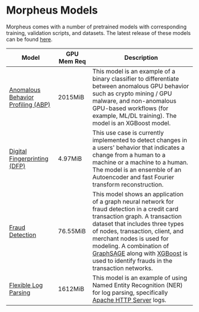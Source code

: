 <!--
SPDX-FileCopyrightText: Copyright (c) 2023, NVIDIA CORPORATION & AFFILIATES. All rights reserved.
SPDX-License-Identifier: Apache-2.0

Licensed under the Apache License, Version 2.0 (the "License");
you may not use this file except in compliance with the License.
You may obtain a copy of the License at

http://www.apache.org/licenses/LICENSE-2.0

Unless required by applicable law or agreed to in writing, software
distributed under the License is distributed on an "AS IS" BASIS,
WITHOUT WARRANTIES OR CONDITIONS OF ANY KIND, either express or implied.
See the License for the specific language governing permissions and
limitations under the License.
-->

# Morpheus Models

Morpheus comes with a number of pretrained models with corresponding training, validation scripts, and datasets. The latest release of these models can be found [here](https://github.com/nv-morpheus/Morpheus/blob/-/models).

|Model|GPU Mem Req|Description|
|-----|-----------|-----------|
|[Anomalous Behavior Profiling (ABP)](https://github.com/nv-morpheus/Morpheus/blob/-/models#anomalous-behavior-profiling-abp)|2015MiB|This model is an example of a binary classifier to differentiate between anomalous GPU behavior such as crypto mining / GPU malware, and non-anomalous GPU-based workflows (for example, ML/DL training). The model is an XGBoost model.|
|[Digital Fingerprinting (DFP)](https://github.com/nv-morpheus/Morpheus/blob/-/models#digital-fingerprinting-dfp)|4.97MiB|This use case is currently implemented to detect changes in a users' behavior that indicates a change from a human to a machine or a machine to a human. The model is an ensemble of an Autoencoder and fast Fourier transform reconstruction.||[Fraud Detection](https://github.com/nv-morpheus/Morpheus/blob/-/models#fraud-detection)|76.55MiB|This model shows an application of a graph neural network for fraud detection in a credit card transaction graph. A transaction dataset that includes three types of nodes, transaction, client, and merchant nodes is used for modeling. A combination of GraphSAGE along XGBoost is used to identify frauds in the transaction networks.|
|[Fraud Detection](https://github.com/nv-morpheus/Morpheus/blob/-/models#fraud-detection)|76.55MiB|This model shows an application of a graph neural network for fraud detection in a credit card transaction graph. A transaction dataset that includes three types of nodes, transaction, client, and merchant nodes is used for modeling. A combination of [GraphSAGE](https://snap.stanford.edu/graphsage/) along with [XGBoost](https://xgboost.readthedocs.io/en/stable/) is used to identify frauds in the transaction networks.||[Ransomware Detection Model](https://github.com/nv-morpheus/Morpheus/blob/-/models#ransomware-detection-via-appshield)|n/a|This model shows an application of DOCA AppShield to use data from volatile memory to classify processes as ransomware or bengin. This model uses a sliding window over time and feeds derived data into a random forest classifiers of various lengths depending on the amount of data collected.|
|[Flexible Log Parsing](https://github.com/nv-morpheus/Morpheus/blob/-/models#flexible-log-parsing)|1612MiB|This model is an example of using Named Entity Recognition (NER) for log parsing, specifically [Apache HTTP Server](https://httpd.apache.org/) logs.||[Ransomware Detection Model](https://github.com/nv-morpheus/Morpheus/blob/-/models#ransomware-detection-via-appshield)|n/a|This model shows an application of [DOCA App Shield](https://docs.nvidia.com/doca/sdk/app-shield-programming-guide/index.html) to use data from volatile memory to classify processes as ransomware or benign. This model uses a sliding window over time and feeds derived data into random forest classifiers of various lengths depending on the amount of data collected.|
